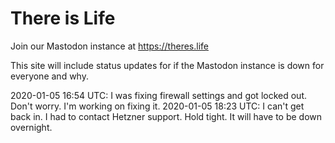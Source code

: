 # There is Life

Join our Mastodon instance at https://theres.life

This site will include status updates for if the Mastodon instance is down for everyone and why.

2020-01-05 16:54 UTC: I was fixing firewall settings and got locked out. Don't worry. I'm working on fixing it.
2020-01-05 18:23 UTC: I can't get back in. I had to contact Hetzner support. Hold tight. It will have to be down overnight. 
